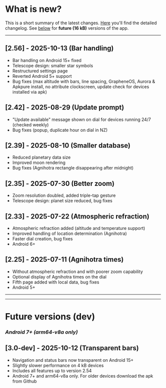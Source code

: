 # What is new?
This is a short summary of the latest changes. [Here](./CHANGELOG.md) you'll find the detailed changelog. See [below](#future) for **future (16 kB)** versions of the app.

---

## [2.56] - 2025-10-13 (Bar handling)

- Bar handling on Android 15+ fixed
- Telescope design: smaller star symbols
- Restructured settings page
- Reverted Android 5+ support
- Bug fixes (max altitude with bars, line spacing, GrapheneOS, Aurora & Apkpure install, no attribute clockscreen, update check for devices installed via apk)

## [2.42] - 2025-08-29 (Update prompt) 

- "Update available" message shown on dial for devices running 24/7 (checked weekly)
- Bug fixes (popup, duplicate hour on dial in NZ)
  
## [2.39] - 2025-08-10 (Smaller database) 

- Reduced planetary data size
- Improved moon rendering
- Bug fixes (Agnihotra rectangle disappearing after midnight)
  
## [2.35] - 2025-07-30 (Better zoom)

- Zoom resolution doubled, added triple-tap gesture
- Telescope design: planet size reduced, bug fixes
  
## [2.33] - 2025-07-22 (Atmospheric refraction)

- Atmospheric refraction added (altitude and temperature support)
- Improved handling of location determination (Agnihotra)
- Faster dial creation, bug fixes
- Android 6+

## [2.25] - 2025-07-11 (Agnihotra times)

- Without atmospheric refraction and with poorer zoom capability
- Optional display of Agnihotra times on the dial
- Fifth page added with local data, bug fixes
- Android 5+
  
---
---
<a name="future"></a>
# Future versions (dev) 

### *Android 7+ (arm64-v8a only)*

## [3.0-dev] - 2025-10-12 (Transparent bars) 
- Navigation and status bars now transparent on Android 15+
- Slightly slower performance on 4 kB devices
- Includes all features up to version 2.54
- Android 7+ and arm64-v8a only. For older devices download the apk from Github 








